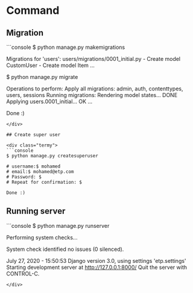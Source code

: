 # Command

## Migration

<div class="termy">
```console
$ python manage.py makemigrations

Migrations for 'users':
  users/migrations/0001_initial.py
    - Create model CustomUser
    - Create model Item
    ...

$ python manage.py migrate

Operations to perform:
  Apply all migrations: admin, auth, contenttypes, users, sessions
Running migrations:
  Rendering model states... DONE
  Applying users.0001_initial... OK
  ...

Done :)
```
</div>

## Create super user

<div class="termy">
```console
$ python manage.py createsuperuser

# username:$ mohamed
# email:$ mohamed@etp.com
# Password: $ 
# Repeat for confirmation: $ 

Done :)
```
</div>


## Running server

<div class="termy">
```console
$ python manage.py runserver

Performing system checks...

System check identified no issues (0 silenced).

July 27, 2020 - 15:50:53
Django version 3.0, using settings 'etp.settings'
Starting development server at http://127.0.0.1:8000/
Quit the server with CONTROL-C.
```
</div>
